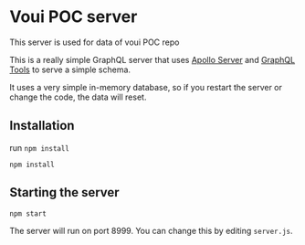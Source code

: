 # Voui POC server

This server is used for data of voui POC repo

This is a really simple GraphQL server that uses [Apollo Server](https://github.com/apollostack/apollo-server) and [GraphQL Tools](https://github.com/apollostack/graphql-tools) to serve a simple schema.

It uses a very simple in-memory database, so if you restart the server or change the code, the data will reset.

## Installation

run `npm install`

```
npm install
```

## Starting the server

```
npm start
```

The server will run on port 8999. You can change this by editing `server.js`.
